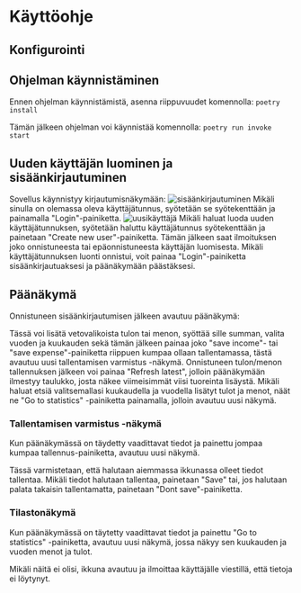 # Käyttöohje

## Konfigurointi

## Ohjelman käynnistäminen

Ennen ohjelman käynnistämistä, asenna riippuvuudet komennolla:
``poetry install``

Tämän jälkeen ohjelman voi käynnistää komennolla:
``poetry run invoke start``

## Uuden käyttäjän luominen ja sisäänkirjautuminen

Sovellus käynnistyy kirjautumisnäkymään:
![sisäänkirjautuminen](https://user-images.githubusercontent.com/93583969/146052369-349ce2a4-0237-4c15-b01e-7373992ee389.png)
Mikäli sinulla on olemassa oleva käyttäjätunnus, syötetään se syötekenttään ja painamalla "Login"-painiketta.
![uusikäyttäjä](https://user-images.githubusercontent.com/93583969/146052426-0efb385c-955f-4faf-9c4d-947c44bd43d0.png)
Mikäli haluat luoda uuden käyttäjätunnuksen, syötetään haluttu käyttäjätunnus syötekenttään ja painetaan "Create new user"-painiketta. Tämän jälkeen saat ilmoituksen joko onnistuneesta tai epäonnistuneesta käyttäjän luomisesta. Mikäli käyttäjätunnuksen luonti onnistui, voit painaa "Login"-painiketta sisäänkirjautuaksesi ja päänäkymään päästäksesi.

## Päänäkymä

Onnistuneen sisäänkirjautumisen jälkeen avautuu päänäkymä:

Tässä voi lisätä vetovalikoista tulon tai menon, syöttää sille summan, valita vuoden ja kuukauden sekä tämän jälkeen painaa joko "save income"- tai "save expense"-painiketta riippuen kumpaa ollaan tallentamassa, tästä avautuu uusi tallentamisen varmistus -näkymä.
Onnistuneen tulon/menon tallennuksen jälkeen voi painaa "Refresh latest", jolloin päänäkymään ilmestyy taulukko, josta näkee viimeisimmät viisi tuoreinta lisäystä.
Mikäli haluat etsiä valitsemallasi kuukaudella ja vuodella lisätyt tulot ja menot, näät ne "Go to statistics" -painiketta painamalla, jolloin avautuu uusi näkymä.

### Tallentamisen varmistus -näkymä

Kun päänäkymässä on täydetty vaadittavat tiedot ja painettu jompaa kumpaa tallennus-painiketta, avautuu uusi näkymä.

Tässä varmistetaan, että halutaan aiemmassa ikkunassa olleet tiedot tallentaa. Mikäli tiedot halutaan tallentaa, painetaan "Save" tai, jos halutaan palata takaisin tallentamatta, painetaan "Dont save"-painiketta.

### Tilastonäkymä

Kun päänäkymässä on täytetty vaadittavat tiedot ja painettu "Go to statistics" -painiketta, avautuu uusi näkymä, jossa näkyy sen kuukauden ja vuoden menot ja tulot.

Mikäli näitä ei olisi, ikkuna avautuu ja ilmoittaa käyttäjälle viestillä, että tietoja ei löytynyt.

